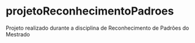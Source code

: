 # projetoReconhecimentoPadroes
Projeto realizado durante a disciplina de Reconhecimento de Padrões do Mestrado
